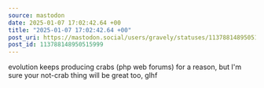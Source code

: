 ```yaml
---
source: mastodon
date: 2025-01-07 17:02:42.64 +00
title: "2025-01-07 17:02:42.64 +00"
post_uri: https://mastodon.social/users/gravely/statuses/113788148950515999
post_id: 113788148950515999
---
```

evolution keeps producing crabs (php web forums) for a reason, but I'm sure your not-crab thing will be great too, glhf


